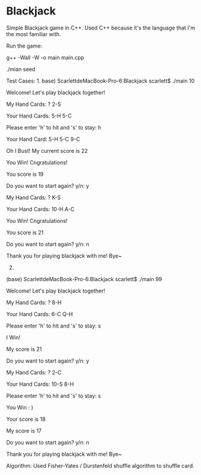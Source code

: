 # Blackjack
Simple Blackjack game in C++.
Used C++ because it's the language that I'm the most familiar with.

Run the game:

g++ -Wall -W -o main main.cpp

./mian seed

Test Cases:
1.
base) ScarlettdeMacBook-Pro-6:Blackjack scarlett$ ./main 10

Welcome! Let's play blackjack together!

My Hand Cards: ? 2-S

Your Hand Cards: 5-H 5-C 

Please enter 'h' to hit and 's' to stay: h

Your Hand Card: 5-H 5-C 9-C 

Oh I Bust! My current score is 22

You Win! Cngratulations!

You score is 19

Do you want to start again? y/n: y

My Hand Cards: ? K-S

Your Hand Cards: 10-H A-C 

You Win! Cngratulations!

You score is 21

Do you want to start again? y/n: n

Thank you for playing blackjack with me! Bye~

2.
(base) ScarlettdeMacBook-Pro-6:Blackjack scarlett$ ./main 99

Welcome! Let's play blackjack together!

My Hand Cards: ? 8-H

Your Hand Cards: 6-C Q-H 

Please enter 'h' to hit and 's' to stay: s

I Win!

My score is 21

Do you want to start again? y/n: y

My Hand Cards: ? 2-C

Your Hand Cards: 10-S 8-H 

Please enter 'h' to hit and 's' to stay: s

You Win : )

Your score is 18

My score is 17

Do you want to start again? y/n: n

Thank you for playing blackjack with me! Bye~


Algorithm:
Used Fisher-Yates / Durstenfeld shuffle algorithm to shuffle card.
